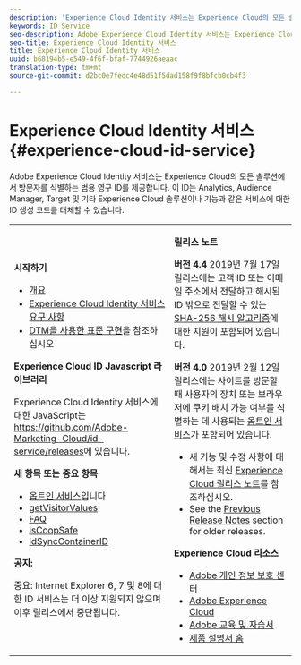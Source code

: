 ```yaml
---
description: 'Experience Cloud Identity 서비스는 Experience Cloud의 모든 솔루션에서 방문자를 식별하는 범용 영구 ID를 제공합니다. '
keywords: ID Service
seo-description: Adobe Experience Cloud Identity 서비스는 Experience Cloud의 모든 솔루션에서 방문자를 식별하는 범용 영구 ID를 제공합니다. 이 ID는 Analytics, Audience Manager, Target 및 기타 Experience Cloud 솔루션이나 기능과 같은 서비스에 대한 ID 생성 코드를 대체할 수 있습니다.
seo-title: Experience Cloud Identity 서비스
title: Experience Cloud Identity 서비스
uuid: b68194b5-e549-4f6f-bfaf-7744926aeaac
translation-type: tm+mt
source-git-commit: d2bc0e7fedc4e48d51f5dad158f9f8bfcb0cb4f3

---
```



# Experience Cloud Identity 서비스 {#experience-cloud-id-service}

Adobe Experience Cloud Identity 서비스는 Experience Cloud의 모든 솔루션에서 방문자를 식별하는 범용 영구 ID를 제공합니다. 이 ID는 Analytics, Audience Manager, Target 및 기타 Experience Cloud 솔루션이나 기능과 같은 서비스에 대한 ID 생성 코드를 대체할 수 있습니다.

<table id="table_5E612F746A704FE095B809A013EE977F" class="simpletable"> 
 <tbody> 
  <tr> 
   <td colname="col1"> <p> <b>시작하기</b> </p> <p> 
     <ul id="ul_D5EC6A54A03F4AB595B588116A7C1296"> 
      <li id="li_845F6DE25A1241439BCDCBC00459D7EB"> <a href="introduction/overview.md" format="dita" scope="local"> 개요 </a> </li> 
      <li id="li_47F399E1D4AF4F08BD647DF01A423BA7"> <a href="reference/requirements.md" format="dita" scope="local">Experience Cloud Identity 서비스 요구 사항</a> </li> 
      <li id="li_CBEEE79B45644F28A52B58DDF23DAD4F"> <a href="implementation-guides/standard.md#concept-89cd0199a9634fc48644f2d61e3d2445" format="dita" scope="local"> DTM을 사용한 표준 구현</a>을 참조하십시오  </li> 
     </ul> </p> <p><b>Experience Cloud ID Javascript 라이브러리</b> </p> <p>Experience Cloud Identity 서비스에 대한 JavaScript는 <a href="https://github.com/Adobe-Marketing-Cloud/id-service/releases" format="https" scope="external">https://github.com/Adobe-Marketing-Cloud/id-service/releases</a>에 있습니다. </p> <p> <b>새 항목 또는 중요 항목</b> </p> <p> 
     <ul id="ul_B0A25B6827734D55BB1E20D12334AC21"> 
      <li id="li_A66924F4948F4A5ABA545A89A28A6F6A"><a href="implementation-guides/opt-in-service/optin-overview.md#concept-f9b5db0d27a245fbadd3e19162319360" format="dita" scope="local"> 옵트인 서비스</a>입니다 </li> 
      <li id="li_92D49CB788AD478EA74BCF5328CB9A14"> <a href="library/get-set/getvisitorvalues.md#reference-b8c9e17c170c4291829a792df46ce279" format="dita" scope="local"> getVisitorValues </a> </li> 
      <li id="li_9E512C6DD15C46C3ABD06ACD60D97E4A"> <a href="faq-intro/faq-intro.md" format="dita" scope="local"> FAQ </a> </li> 
      <li id="li_B28082F3D075413D89E5AFB718657E17"> <a href="library/function-vars/coopsafe.md#reference-7fbed36f38a048d1a5883c53d430ddf4" format="dita" scope="local"> isCoopSafe </a> </li> 
      <li id="li_7744A4898EA542B9BF009D2066810050"> <a href="library/function-vars/idsyncontainerid.md#reference-5cfbed2240fa4def90f535f017a36015" format="dita" scope="local"> idSyncContainerID </a> </li> 
     </ul> </p> 
    <draft-comment> 
     <p> <b>공지:</b> </p> 
     <p> <p>중요: Internet Explorer 6, 7 및 8에 대한 ID 서비스는 더 이상 지원되지 않으며 이후 릴리스에서 중단됩니다. </p> </p> 
    </draft-comment> </td> 
   <td colname="col2"> <p> <b>릴리스 노트</b> </p> <p><b>버전 4.4</b> 2019년 7월 17일 릴리스에는 고객 ID 또는 이메일 주소에서 전달하고 해시된 ID 밖으로 전달할 수 있는 <a href="reference/hashing-support.md" format="dita" scope="local">SHA-256 해시 알고리즘</a>에 대한 지원이 포함되어 있습니다.</p><p><b>버전 4.0</b> 2019년 2월 12일 릴리스에는 사이트를 방문할 때 사용자의 장치 또는 브라우저에 쿠키 배치 가능 여부를 식별하는 데 사용되는 <a href="implementation-guides/opt-in-service/optin-overview.md#concept-f9b5db0d27a245fbadd3e19162319360" format="dita" scope="local">옵트인 서비스</a>가 포함되어 있습니다. </p> <p> 
     <ul id="ul_4F06F170F214492780C7D25A069F799F"> 
      <li id="li_45A7CD556FE44F4DAB035C736A058F36"> 새 기능 및 수정 사항에 대해서는 최신 <a href="https://docs.adobe.com/content/help/ko-KR/release-notes/experience-cloud/current.html" format="https" scope="external">Experience Cloud 릴리스 노트</a>를 참조하십시오. </li> 
      <li id="li_10CC4FBFEFC947CA9AD15F52D9715257">See the <a href="https://docs.adobe.com/content/help/ko-KR/release-notes/experience-cloud/current.html" format="html" scope="external"> Previous Release Notes</a> section for older releases. </li> 
     </ul> </p> <p> <b>Experience Cloud 리소스</b> </p> <p> 
     <ul id="ul_E30EC96BDC624B5591F0470D430B7F41"> 
      <li id="li_F3A5CCFAE0F247CEB41A03CA8E03106B"> <a href="https://www.adobe.com/kr/privacy.html" format="http" scope="external"> Adobe 개인 정보 보호 센터</a> </li> 
      <li id="li_A54C1EB170EA4B8FA6A81B90AB0C39DD"> <a href="https://docs.adobe.com/content/help/ko-KR/experience-cloud/user-guides/home.html" scope="external" format="http"> Adobe Experience Cloud</a> </li> 
      <li id="li_1938F7044F544481A6CC0F45CC22B80A"> <a href="http://helpx.adobe.com/kr/learning.html?promoid=KAUDK" scope="external" format="http"> Adobe 교육 및 자습서</a> </li> 
      <li id="li_C71459E0D1464C05B8B9387C43541F17"> <a href="https://helpx.adobe.com/kr/support/experience-cloud.html" scope="external" format="https"> 제품 설명서 홈</a> </li> 
     </ul> </p> </td> 
  </tr> 
 </tbody> 
</table>


